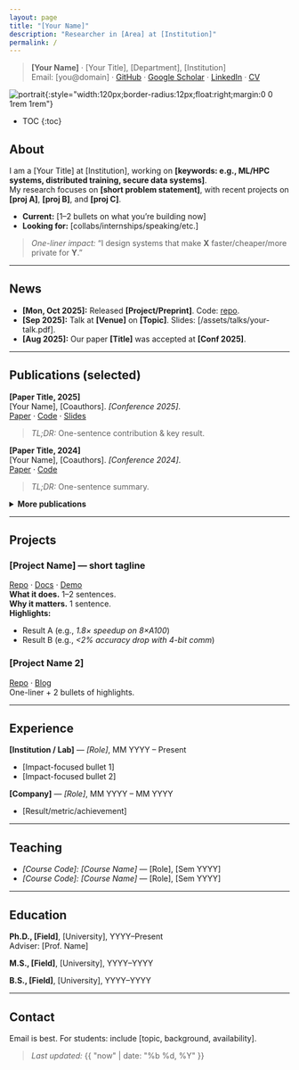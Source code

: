 ```yaml
---
layout: page
title: "[Your Name]"
description: "Researcher in [Area] at [Institution]"
permalink: /
---
```


> **[Your Name]** · [Your Title], [Department], [Institution]  
> Email: [you@domain] · [GitHub](https://github.com/yourusername) · [Google Scholar](https://scholar.google.com/citations?user=YOUR_ID) · [LinkedIn](https://www.linkedin.com/in/yourusername/) · [CV](/cv/CV.pdf)

![portrait](/assets/avatar.jpg){:style="width:120px;border-radius:12px;float:right;margin:0 0 1rem 1rem"}

* TOC
{:toc}

## About

I am a [Your Title] at [Institution], working on **[keywords: e.g., ML/HPC systems, distributed training, secure data systems]**.  
My research focuses on **[short problem statement]**, with recent projects on **[proj A]**, **[proj B]**, and **[proj C]**.

- **Current:** [1–2 bullets on what you’re building now]
- **Looking for:** [collabs/internships/speaking/etc.]

> _One-liner impact:_ “I design systems that make **X** faster/cheaper/more private for **Y**.”

---

## News
- **[Mon, Oct 2025]:** Released **[Project/Preprint]**. Code: [repo](https://github.com/yourusername/yourrepo).
- **[Sep 2025]:** Talk at **[Venue]** on **[Topic]**. Slides: [/assets/talks/your-talk.pdf].
- **[Aug 2025]:** Our paper **[Title]** was accepted at **[Conf 2025]**.

---

## Publications (selected)

**[Paper Title, 2025]**  
[Your Name], [Coauthors]. *[Conference 2025]*.  
[Paper](https://arxiv.org/abs/your-paper-id) · [Code](https://github.com/yourusername/yourrepo) · [Slides](/assets/slides/your-paper-slides.pdf)  
> _TL;DR:_ One-sentence contribution & key result.

**[Paper Title, 2024]**  
[Your Name], [Coauthors]. *[Conference 2024]*.  
[Paper](#) · [Code](#)  
> _TL;DR:_ One-sentence summary.

<details>
<summary><strong>More publications</strong></summary>

- **[2023]** [Title]. *[Venue]*. [Paper](#)
- **[2022]** [Title]. *[Venue]*. [Paper](#)

</details>

---

## Projects

### [Project Name] — short tagline
[Repo](https://github.com/yourusername/repo) · [Docs](#) · [Demo](#)  
**What it does.** 1–2 sentences.  
**Why it matters.** 1 sentence.  
**Highlights:** 
- Result A (e.g., _1.8× speedup on 8×A100_)
- Result B (e.g., _<2% accuracy drop with 4-bit comm_)

### [Project Name 2]
[Repo](#) · [Blog](#)  
One-liner + 2 bullets of highlights.

---

## Experience

**[Institution / Lab]** — *[Role]*, MM YYYY – Present  
- [Impact-focused bullet 1]  
- [Impact-focused bullet 2]

**[Company]** — *[Role]*, MM YYYY – MM YYYY  
- [Result/metric/achievement]

---

## Teaching

- *[Course Code]: [Course Name]* — [Role], [Sem YYYY]  
- *[Course Code]: [Course Name]* — [Role], [Sem YYYY]

---

## Education

**Ph.D., [Field]**, [University], YYYY–Present  
Adviser: [Prof. Name]

**M.S., [Field]**, [University], YYYY–YYYY

**B.S., [Field]**, [University], YYYY–YYYY

---

## Contact

Email is best. For students: include [topic, background, availability].

> _Last updated:_ {{ "now" | date: "%b %d, %Y" }}
